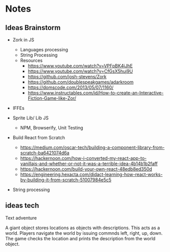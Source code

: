 # Notes

## Ideas Brainstorm

- Zork in JS 
    - Languages processing
    - String Processing 
    - Resources 
        - https://www.youtube.com/watch?v=VPFpBK4jJhE
        - https://www.youtube.com/watch?v=CfGsX5huj9U
        - https://github.com/josh-stevens/Zork
        - https://github.com/doublespeakgames/adarkroom
        - https://domscode.com/2013/05/07/1160/
        - https://www.instructables.com/id/How-to-create-an-Interactive-Fiction-Game-like-Zor/
- IFFEs
- Sprite Lib/ Lib JS
    - NPM, Browserify, Unit Testing 
- Build React from Scratch
    - https://medium.com/oscar-tech/building-a-component-library-from-scratch-ba6421074d6a
    - https://hackernoon.com/how-i-converted-my-react-app-to-vanillajs-and-whether-or-not-it-was-a-terrible-idea-4b14b1b2faff
    - https://hackernoon.com/build-your-own-react-48edb8ed350d
    - https://engineering.hexacta.com/didact-learning-how-react-works-by-building-it-from-scratch-51007984e5c5

- String processing 

## ideas tech

Text adventure 

A giant object stores locations as objects with descriptions. This acts as a world.
Players navigate the world by issuing commnds left, right, up, down. 
The game checks the location and prints the description from the world object. 